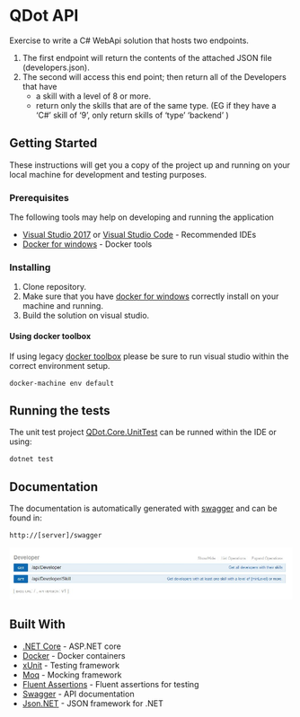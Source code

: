 # QDot API

Exercise to write a C# WebApi solution that hosts two endpoints.
1. The first endpoint will return the contents of the attached JSON file (developers.json).  
2. The second will access this end point; then return all of the Developers that have 
   * a skill with a level of 8 or more.
   * return only the skills that are of the same type. (EG if they have a ‘C#’ skill of ‘9’, only return skills of ‘type’ ‘backend’ )


## Getting Started

These instructions will get you a copy of the project up and running on your local machine for development and testing purposes.

### Prerequisites

The following tools may help on developing and running the application

* [Visual Studio 2017](https://www.visualstudio.com) or [Visual Studio Code](https://code.visualstudio.com/) - Recommended IDEs
* [Docker for windows](https://docs.docker.com/docker-for-windows/) - Docker tools

### Installing

1) Clone repository.
2) Make sure that you have [docker for windows](https://docs.docker.com/docker-for-windows/) correctly install on your machine and running.
3) Build the solution on visual studio.

#### Using docker toolbox

If using legacy [docker toolbox](https://www.docker.com/products/docker-toolbox) please be sure to run visual studio within the correct environment setup. 

```
docker-machine env default
```

## Running the tests

The unit test project [QDot.Core.UnitTest](https://github.com/jprussoibanez/QDotAPI/tree/master/test/QDot.Core.UnitTest) can be runned within the IDE or using:

```
dotnet test
```

## Documentation

The documentation is automatically generated with [swagger](http://swagger.io/) and can be found in:

```
http://[server]/swagger
```

![Swagger sample](/images/Swagger.jpg?raw=true "Swagger sample")

## Built With

* [.NET Core](https://www.microsoft.com/net/core) - ASP.NET core
* [Docker](https://www.docker.com/) - Docker containers
* [xUnit](https://xunit.github.io/) - Testing framework
* [Moq](https://github.com/moq/moq4) - Mocking framework
* [Fluent Assertions](http://fluentassertions.com/) - Fluent assertions for testing
* [Swagger](http://swagger.io/) - API documentation
* [Json.NET](http://www.newtonsoft.com/json) - JSON framework for .NET
